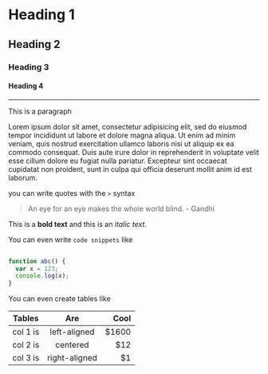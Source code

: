 # Heading 1

## Heading 2

### Heading 3

#### Heading 4

---

This is a paragraph

Lorem ipsum dolor sit amet, consectetur adipisicing elit, sed do eiusmod
tempor incididunt ut labore et dolore magna aliqua. Ut enim ad minim veniam,
quis nostrud exercitation ullamco laboris nisi ut aliquip ex ea commodo
consequat. Duis aute irure dolor in reprehenderit in voluptate velit esse
cillum dolore eu fugiat nulla pariatur. Excepteur sint occaecat cupidatat non
proident, sunt in culpa qui officia deserunt mollit anim id est laborum.


you can write quotes with the `>` syntax

> An eye for an eye makes the whole world blind. - Gandhi

This is a **bold text** and this is an _italic text_.


You can even write `code snippets` like

```javascript

function abc() {
  var x = 123;
  console.log(x);
}
```


You can even create tables like

| Tables   |      Are      |  Cool |
|----------|:-------------:|------:|
| col 1 is |left-aligned   | $1600 |
| col 2 is |    centered   |   $12 |
| col 3 is |  right-aligned|    $1 |